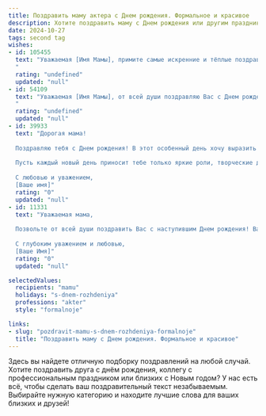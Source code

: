 ```yaml
---
title: Поздравить маму актера c Днем рождения. Формальное и красивое
description: Хотите поздравить маму c Днем рождения или другим праздником? Наш ИИ создаст незабываемое поздравление, а вы обязательно выделитесь среди других.  
date: 2024-10-27
tags: second tag
wishes:
- id: 105455
  text: "Уважаемая [Имя Мамы], примите самые искренние и тёплые поздравления с Днём рождения!  Ваш талант, артистизм и преданность профессии актёра всегда восхищали и вдохновляли. Желаем Вам крепкого здоровья, неиссякаемой энергии, новых творческих свершений и неизменного зрительского признания! Пусть каждый день Вашей жизни будет полон радости, любви и счастья!
  "
  rating: "undefined"
  updated: "null"
- id: 54109
  text: "Уважаемая [Имя Мамы], от всей души поздравляю Вас с Днем рождения! Желаю Вам ярких ролей, громких оваций и неизменного творческого вдохновения. Пусть каждый ваш выход на сцену будет триумфальным, а жизнь полна радости и любви!
  "
  rating: "undefined"
  updated: "null"
- id: 39933
  text: "Дорогая мама!
  
  Поздравляю тебя с Днем рождения! В этот особенный день хочу выразить тебе свое бесконечное восхищение и благодарность. Ты — истинный мастер своего дела, талантливый актер, который дарит радость и вдохновение многим. Твоя преданность искусству и энергия на сцене не перестают восхищать.
  
  Пусть каждый новый день приносит тебе только яркие роли, творческие достижения и счастье, а в жизни царит гармония и любовь. Желаю здоровья, удачи и неиссякаемого вдохновения на каждом шагу твоего удивительного пути.
  
  С любовью и уважением,
  [Ваше имя]"
  rating: "0"
  updated: "null"
- id: 11331
  text: "Уважаемая мама,
  
  Позвольте от всей души поздравить Вас с наступившим Днем рождения! Ваша творческая энергия и профессионализм, как актера, вдохновляют и восхищают. Пусть этот день принесет Вам радость и счастье, а впредь к Вам всегда приходят удача и успех. С благодарностью за Вашу поддержку и любовь. Желаю Вам крепкого здоровья, счастья и новых творческих высот.
  
  С глубоким уважением и любовью,
  [Ваше Имя]"
  rating: "0"
  updated: "null"

selectedValues:
  recipients: "mamu"
  holidays: "s-dnem-rozhdeniya"
  professions: "akter"
  style: "formalnoje"

links:
- slug: "pozdravit-mamu-s-dnem-rozhdeniya-formalnoje"
  title: "Поздравить маму c Днем рождения. Формальное и красивое"
---
```


Здесь вы найдете отличную подборку поздравлений на любой случай. 
Хотите поздравить друга с днём рождения, коллегу с профессиональным праздником или близких с Новым годом? У нас есть всё, чтобы сделать ваш поздравительный текст незабываемым. Выбирайте нужную категорию и находите лучшие слова для ваших близких и друзей!

